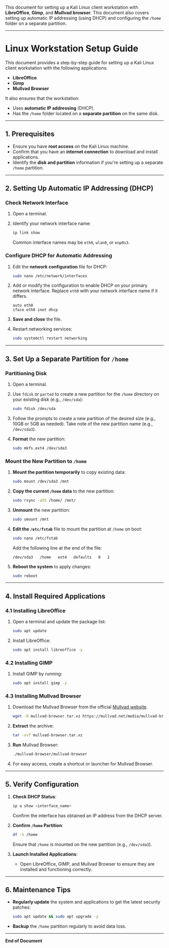 This document for setting up a Kali Linux client workstation with **LibreOffice**, **Gimp**, and **Mullvad browser**. This document also covers setting up automatic IP addressing (using DHCP) and configuring the `/home` folder on a separate partition.

---

# **Linux Workstation Setup Guide**

This document provides a step-by-step guide for setting up a Kali Linux client workstation with the following applications:

- **LibreOffice**
- **Gimp**
- **Mullvad Browser**

It also ensures that the workstation:
- Uses **automatic IP addressing** (DHCP).
- Has the `/home` folder located on a **separate partition** on the same disk.

---

## **1. Prerequisites**

- Ensure you have **root access** on the Kali Linux machine.
- Confirm that you have an **internet connection** to download and install applications.
- Identify the **disk and partition** information if you're setting up a separate `/home` partition.

---

## **2. Setting Up Automatic IP Addressing (DHCP)**

### **Check Network Interface**

1. Open a terminal.
2. Identify your network interface name:
   ```bash
   ip link show
   ```

   Common interface names may be `eth0`, `wlan0`, or `enp0s3`.

### **Configure DHCP for Automatic Addressing**

1. Edit the **network configuration** file for DHCP:
   ```bash
   sudo nano /etc/network/interfaces
   ```

2. Add or modify the configuration to enable DHCP on your primary network interface. Replace `eth0` with your network interface name if it differs.
   ```plaintext
   auto eth0
   iface eth0 inet dhcp
   ```

3. **Save and close** the file.
4. Restart networking services:
   ```bash
   sudo systemctl restart networking
   ```

---

## **3. Set Up a Separate Partition for `/home`**

### **Partitioning Disk**

1. Open a terminal.
2. Use `fdisk` or `parted` to create a new partition for the `/home` directory on your existing disk (e.g., `/dev/sda`):
   ```bash
   sudo fdisk /dev/sda
   ```
3. Follow the prompts to create a new partition of the desired size (e.g., 10GB or 5GB as needed). Take note of the new partition name (e.g., `/dev/sda3`).

4. **Format** the new partition:
   ```bash
   sudo mkfs.ext4 /dev/sda3
   ```

### **Mount the New Partition to `/home`**

1. **Mount the partition temporarily** to copy existing data:
   ```bash
   sudo mount /dev/sda3 /mnt
   ```

2. **Copy the current `/home` data** to the new partition:
   ```bash
   sudo rsync -aXS /home/ /mnt/
   ```

3. **Unmount** the new partition:
   ```bash
   sudo umount /mnt
   ```

4. **Edit the `/etc/fstab`** file to mount the partition at `/home` on boot:
   ```bash
   sudo nano /etc/fstab
   ```
   Add the following line at the end of the file:
   ```plaintext
   /dev/sda3   /home   ext4   defaults   0   2
   ```

5. **Reboot the system** to apply changes:
   ```bash
   sudo reboot
   ```

---

## **4. Install Required Applications**

### **4.1 Installing LibreOffice**

1. Open a terminal and update the package list:
   ```bash
   sudo apt update
   ```
2. Install LibreOffice:
   ```bash
   sudo apt install libreoffice -y
   ```

### **4.2 Installing GIMP**

1. Install GIMP by running:
   ```bash
   sudo apt install gimp -y
   ```

### **4.3 Installing Mullvad Browser**

1. Download the Mullvad Browser from the official [Mullvad website](https://mullvad.net/en/download/browser/).
   ```bash
   wget -O mullvad-browser.tar.xz https://mullvad.net/media/mullvad-browser/linux-64/
   ```
2. **Extract** the archive:
   ```bash
   tar -xvf mullvad-browser.tar.xz
   ```
3. **Run** Mullvad Browser:
   ```bash
   ./mullvad-browser/mullvad-browser
   ```
4. For easy access, create a shortcut or launcher for Mullvad Browser.

---

## **5. Verify Configuration**

1. **Check DHCP Status**:
   ```bash
   ip a show <interface_name>
   ```
   Confirm the interface has obtained an IP address from the DHCP server.

2. **Confirm `/home` Partition**:
   ```bash
   df -h /home
   ```
   Ensure that `/home` is mounted on the new partition (e.g., `/dev/sda3`).

3. **Launch Installed Applications**:
   - Open LibreOffice, GIMP, and Mullvad Browser to ensure they are installed and functioning correctly.

---

## **6. Maintenance Tips**

- **Regularly update** the system and applications to get the latest security patches:
   ```bash
   sudo apt update && sudo apt upgrade -y
   ```
- **Backup** the `/home` partition regularly to avoid data loss.

---

**End of Document**

